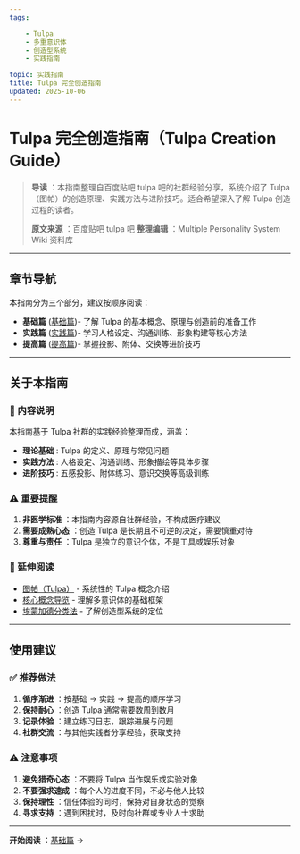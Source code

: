 ```yaml
---
tags:

    - Tulpa
    - 多重意识体
    - 创造型系统
    - 实践指南

topic: 实践指南
title: Tulpa 完全创造指南
updated: 2025-10-06
---
```


# Tulpa 完全创造指南（Tulpa Creation Guide）

> **导读** ：本指南整理自百度贴吧 tulpa 吧的社群经验分享，系统介绍了 Tulpa（图帕）的创造原理、实践方法与进阶技巧。适合希望深入了解 Tulpa 创造过程的读者。
>
> **原文来源** ：百度贴吧 tulpa 吧
> **整理编辑** ：Multiple Personality System Wiki 资料库

---

## 章节导航

本指南分为三个部分，建议按顺序阅读：

- **基础篇** ([基础篇](Tulpa-Guide-1.md))- 了解 Tulpa 的基本概念、原理与创造前的准备工作
- **实践篇** ([实践篇](Tulpa-Guide-2.md))- 学习人格设定、沟通训练、形象构建等核心方法
- **提高篇** ([提高篇](Tulpa-Guide-3.md))- 掌握投影、附体、交换等进阶技巧

---

## 关于本指南

### 📖 内容说明

本指南基于 Tulpa 社群的实践经验整理而成，涵盖：

- **理论基础** : Tulpa 的定义、原理与常见问题
- **实践方法** : 人格设定、沟通训练、形象描绘等具体步骤
- **进阶技巧** : 五感投影、附体练习、意识交换等高级训练

### ⚠️ 重要提醒

1. **非医学标准** ：本指南内容源自社群经验，不构成医疗建议
2. **需要成熟心态** ：创造 Tulpa 是长期且不可逆的决定，需要慎重对待
3. **尊重与责任** ：Tulpa 是独立的意识个体，不是工具或娱乐对象

### 🔗 延伸阅读

- [图帕（Tulpa）](Tulpa.md) - 系统性的 Tulpa 概念介绍
- [核心概念导览](Core-Concepts-Guide.md) - 理解多意识体的基础框架
- [埃蒙加德分类法](Emmengard-Classification.md) - 了解创造型系统的定位

---

## 使用建议

### ✅ 推荐做法

1. **循序渐进** ：按基础 → 实践 → 提高的顺序学习
2. **保持耐心** ：创造 Tulpa 通常需要数周到数月
3. **记录体验** ：建立练习日志，跟踪进展与问题
4. **社群交流** ：与其他实践者分享经验，获取支持

### ⚠️ 注意事项

1. **避免猎奇心态** ：不要将 Tulpa 当作娱乐或实验对象
2. **不要强求速成** ：每个人的进度不同，不必与他人比较
3. **保持理性** ：信任体验的同时，保持对自身状态的觉察
4. **寻求支持** ：遇到困扰时，及时向社群或专业人士求助

---

**开始阅读** ：[基础篇](Tulpa-Guide-1.md) →
